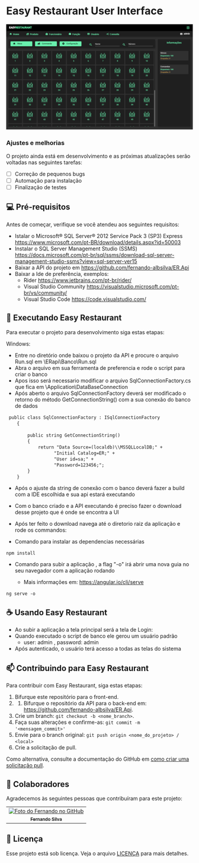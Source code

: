# Easy Restaurant User Interface

<img src="https://github.com/fernando-albsilva/Easy-Restaurant-Assets/blob/master/images/home.png" alt="exemplo imagem">

### Ajustes e melhorias

O projeto ainda está em desenvolvimento e as próximas atualizações serão voltadas nas seguintes tarefas:

- [ ] Correção de pequenos bugs
- [ ] Automação para instalação
- [ ] Finalização de testes

## 💻 Pré-requisitos

Antes de começar, verifique se você atendeu aos seguintes requisitos:

* Istalar o Microsoft® SQL Server® 2012 Service Pack 3 (SP3) Express https://www.microsoft.com/pt-BR/download/details.aspx?id=50003
* Instalar o SQL Server Management Studio (SSMS)  https://docs.microsoft.com/pt-br/sql/ssms/download-sql-server-management-studio-ssms?view=sql-server-ver15
* Baixar a API do projeto em https://github.com/fernando-albsilva/ER.Api
* Baixar a Ide de preferência, exemplos:
    * Rider https://www.jetbrains.com/pt-br/rider/
    * Visual Studio Community https://visualstudio.microsoft.com/pt-br/vs/community/
    * Visual Studio Code https://code.visualstudio.com/

## 🚀 Executando Easy Restaurant

Para executar o projeto para desenvolvimento siga estas etapas:

Windows:

* Entre no diretório onde baixou o projeto da API e procure o arquivo Run.sql em \ERapi\Banco\Run.sql
* Abra o arquivo em sua ferramenta de preferencia e rode o script para criar o banco
* Apos isso será necessario modificar o arquivo SqlConnectionFactory.cs que fica em \Application\DataBaseConnection
* Após aberto o arquivo SqlConnectionFactory deverá ser modificado o retorno do método GetConnectionString() com a sua conexão do banco de dados 
    
```
 public class SqlConnectionFactory : ISqlConnectionFactory
    {

        public string GetConnectionString()
        {  
            return "Data Source=(localdb)\\MSSQLLocalDB;" +
                  "Initial Catalog=ER;" +
                  "User id=sa;" +
                  "Password=123456;";
        }
    }
```

* Após o ajuste da string de conexão com o banco deverá fazer a build com a IDE escolhida e sua api estará executando
* Com o banco criado e a API executando é preciso fazer o download desse projeto que é onde se encontra a UI
* Após ter feito o download navega até o diretorio raiz da aplicação e rode os commandos:

* Comando para instalar as dependencias necessárias

```
npm install
```

* Comando para subir a aplicação , a flag "-o" irá abrir uma nova guia no seu navegador com a aplicação rodando
    
    * Mais informações em: https://angular.io/cli/serve
 
``` 
ng serve -o
```


## ☕ Usando Easy Restaurant

* Ao subir a aplicação a tela principal será a tela de Login:
* Quando executado o script de banco ele gerou um usuário padrão
    * user: admin , password: admin
* Após autenticado, o usuário terá acesso a todas as telas do sistema



## 📫 Contribuindo para Easy Restaurant

Para contribuir com Easy Restaurant, siga estas etapas:

1. Bifurque este repositório para o front-end.
2. 1. Bifurque o repositório da API para o back-end em: https://github.com/fernando-albsilva/ER.Api.
3. Crie um branch: `git checkout -b <nome_branch>`.
4. Faça suas alterações e confirme-as: `git commit -m '<mensagem_commit>'`
5. Envie para o branch original: `git push origin <nome_do_projeto> / <local>`
6. Crie a solicitação de pull.

Como alternativa, consulte a documentação do GitHub em [como criar uma solicitação pull](https://help.github.com/en/github/collaborating-with-issues-and-pull-requests/creating-a-pull-request).

## 🤝 Colaboradores

Agradecemos às seguintes pessoas que contribuíram para este projeto:

<table>
  <tr>
    <td align="center">
      <a href="#">
        <img src="https://avatars.githubusercontent.com/u/49257064?s=400&u=d167a6f5fb872a47f0dcf619d274bfa9baf89283&v=4" width="100px;" alt="Foto do Fernando no GitHub"/><br>
        <sub>
          <b>Fernando Silva</b>
        </sub>
      </a>
    </td>
  
  </tr>
</table>

<!-- 
## 😄 Seja um dos contribuidores<br>

Quer fazer parte desse projeto? Clique [AQUI](CONTRIBUTING.md) e leia como contribuir. -->

## 📝 Licença

Esse projeto está sob licença. Veja o arquivo [LICENÇA](LICENSE.md) para mais detalhes.

